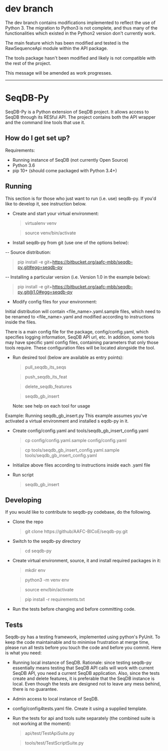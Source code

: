 dev branch
==========
The dev branch contains modifications implemented to reflect the use of 
Python 3.  The migration to Python3 is not complete, and thus many of the 
functionalities which existed in the Python2 version don't currently work.  

The main feature which has been modified and tested is the RawSequenceApi
module within the API package.

The tools package hasn't been modified and likely is not compatible with the 
rest of the project.

This message will be amended as work progresses.

_______


SeqDB-Py 
=========

SeqDB-Py is a Python extension of SeqDB project. It allows access to SeqDB 
through its RESful API. The project contains both the API wrapper and the 
command line tools that use it.

How do I get set up?
--------------------

Requirements:
  * Running instance of SeqDB (not currently Open Source)
  * Python 3.6
  * pip 10+ (should come packaged with Python 3.4+)

Running
-------

This section is for those who just want to run (i.e. use) seqdb-py. If you'd 
like to develop it, see instruction below. 

* Create and start your virtual environment:

   > virtualenv venv
   
   > source venv/bin/activate

* Install seqdb-py from git (use one of the options below):

-- Source distribution:
  
   > pip install -e git+https://bitbucket.org/aafc-mbb/seqdb-py.git#egg=seqdb-py

-- Installing a particular version (i.e. Version 1.0 in the example below):

   > pip install -e git+https://bitbucket.org/aafc-mbb/seqdb-py.git@1.0#egg=seqdb-py

* Modify config files for your environment:

Initial distribution will contain <file_name>.yaml.sample files, which need to 
be renamed to <file_name>.yaml and modified according to instructions inside 
the files.

There is a main config file for the package, config/config.yaml, which 
specifies logging information, SeqDB API url, etc. In addition, some tools may 
have specific yaml config files, containing parameters that only those tools 
require. These configuration files will be located alongside the tool.  

* Run desired tool (below are available as entry points):
   > pull_seqdb_its_seqs
   
   > push_seqdb_its_feat
   
   > delete_seqdb_features
   
   > seqdb_gb_insert 
   
   Note: see help on each tool for usage


Example: Running seqdb_gb_insert.py 
  This example assumes you've activated a virtual environment and installed s
  eqdb-py in it.
  
* Create config/config.yaml and tools/seqdb_gb_insert_config.yaml

   > cp config/config.yaml.sample config/config.yaml
   
   > cp tools/seqdb_gb_insert_config.yaml.sample tools/seqdb_gb_insert_config.yaml

* Initialize above files according to instructions inside each .yaml file

* Run script

   > seqdb_gb_insert




Developing
----------

If you would like to contribute to seqdb-py codebase, do the following.

* Clone the repo
    > git clone https://github/AAFC-BICoE/seqdb-py.git

* Switch to the seqdb-py directory
    > cd seqdb-py

* Create virtual environment, source, it and install required packages in it:
   > mkdir env
   
   > python3 -m venv env
   
   > source env/bin/activate
   
   > pip install -r requirements.txt
   
* Run the tests before changing and before committing code.


Tests
-----

Seqdb-py has a testing framework, implemented using python's PyUnit. To keep 
the code maintainable and to minimise frustration at merge time, 
please run all tests before you touch the code and before you commit. 
Here is what you need:

* Running local instance of SeqDB. Rationale: since testing seqdb-py 
essentially means testing that SeqDB API calls will work with current SeqDB 
API, you need a current SeqDB application. Also, since the tests create and 
delete features, it is preferable that the SeqDB instance is local. Even 
though the tests are designed not to leave any mess behind, there is no 
guarantee. 

* Admin access to local instance of SeqDB.

* config/config4tests.yaml file. Create it using a supplied template.

* Run the tests for api and tools suite separately (the combined suite is not 
working at the moment):

   >api/test/TestApiSuite.py
   
   >tools/test/TestScriptSuite.py
